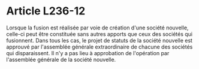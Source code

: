 # Article L236-12

Lorsque la fusion est réalisée par voie de création d'une société nouvelle, celle-ci peut être constituée sans autres apports que ceux des sociétés qui fusionnent.   Dans tous les cas, le projet de statuts de la société nouvelle est approuvé par l'assemblée générale extraordinaire de chacune des sociétés qui disparaissent. Il n'y a pas lieu à approbation de l'opération par l'assemblée générale de la société nouvelle.